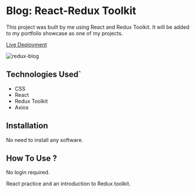 # Blog: React-Redux Toolkit

This project was built by me using React and Redux Toolkit. It will be added to my portfolio showcase as one of my projects.

[Live Deployment]([https://bulletin-redux-tk-asyncThunk-axios.ray-xavier-2021.repl.co](https://blog-redux-tk-react-router.ray-xavier-2021.repl.co))

![redux-blog](https://user-images.githubusercontent.com/78431899/194419475-296b0c5a-0012-4e38-b888-155d999e67e7.png)

## Technologies Used`
- CSS
- React
- Redux Toolkit
- Axios

## Installation
No need to install any software.

## How To Use ?
No login required.

React practice and an introduction to Redux toolkit.
